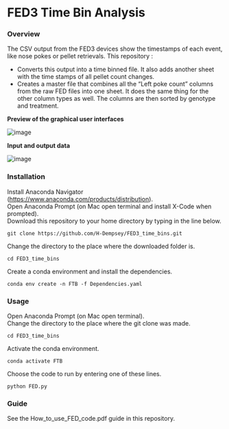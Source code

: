 # FED3 Time Bin Analysis

### Overview

The CSV output from the FED3 devices show the timestamps of each event, like nose pokes or pellet retrievals. This repository :
* Converts this output into a time binned file. It also adds another sheet with the time stamps of all pellet count changes.
* Creates a master file that combines all the “Left poke count” columns from the raw FED files into one sheet. It does the same thing for the other column types as well. The columns are then sorted by genotype and treatment. <br>

__Preview of the graphical user interfaces__

![image](https://user-images.githubusercontent.com/101311642/194792955-85f67a03-a02d-47e2-9e02-c9aa5242e874.png)

__Input and output data__

![image](https://user-images.githubusercontent.com/101311642/194794376-e8ae77ac-dbc8-41dc-a1c8-bf0b7ace3f52.png)

### Installation

Install Anaconda Navigator (https://www.anaconda.com/products/distribution). <br>
Open Anaconda Prompt (on Mac open terminal and install X-Code when prompted). <br>
Download this repository to your home directory by typing in the line below.
```
git clone https://github.com/H-Dempsey/FED3_time_bins.git
```
Change the directory to the place where the downloaded folder is. <br>
```
cd FED3_time_bins
```

Create a conda environment and install the dependencies.
```
conda env create -n FTB -f Dependencies.yaml
```

### Usage
Open Anaconda Prompt (on Mac open terminal). <br>
Change the directory to the place where the git clone was made.
```
cd FED3_time_bins
```

Activate the conda environment.
```
conda activate FTB
```

Choose the code to run by entering one of these lines.
```
python FED.py
```

### Guide

See the How_to_use_FED_code.pdf guide in this repository.
